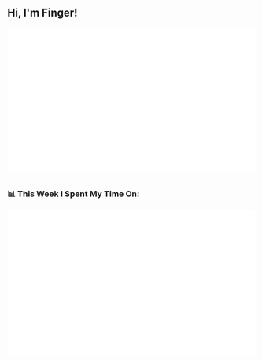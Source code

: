 <h2> Hi, I'm Finger!</h2>

<img align="right" src="https://raw.githubusercontent.com/spianmo/github-stats/master/generated/overview.svg#gh-light-mode-only">

<!-- <img align="right" height="160em" src="https://github-readme-stats-eight-theta.vercel.app/api/top-langs/?username=spianmo&layout=compact&langs_count=8&theme=algolia"/>	 -->
	
```go
package main

type Me struct {
	Name   string
	Job    string
	Code   string
	Skills string
}

func main() {
	me := &Me{
		Name:   "Finger",
		Job:    "Client-side Engineer",
		Code:   "Java, Kotlin, C#, Rust and C++ and Others",
		Skills: "Android, Security, Cross-platform client, NLP, CV, ASR ^o^",
	}
	_ = me
}
```


<h3>📊 This Week I Spent My Time On:</h3>
<img align='right' src="https://raw.githubusercontent.com/spianmo/github-stats/master/generated/languages.svg#gh-light-mode-only">

<!--START_SECTION:waka-->

```txt
Kotlin                 18 hrs 55 mins  ██████████████░░░░░░░░░░░   56.11 %
C++                    4 hrs 14 mins   ███░░░░░░░░░░░░░░░░░░░░░░   12.57 %
Java                   2 hrs 59 mins   ██▒░░░░░░░░░░░░░░░░░░░░░░   08.86 %
ObjectiveC             2 hrs 6 mins    █▓░░░░░░░░░░░░░░░░░░░░░░░   06.23 %
CMake                  1 hr 49 mins    █▒░░░░░░░░░░░░░░░░░░░░░░░   05.41 %
```

<!--END_SECTION:waka-->
